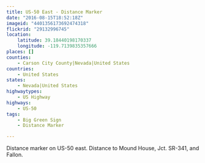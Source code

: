 ```yaml
---
title: US-50 East - Distance Marker
date: "2016-08-15T18:52:18Z"
imageid: "4401356173692474318"
flickrid: "29132996745"
location:
    latitude: 39.18440198170337
    longitude: -119.7139835357666
places: []
counties:
    - Carson City County|Nevada|United States
countries:
    - United States
states:
    - Nevada|United States
highwaytypes:
    - US Highway
highways:
    - US-50
tags:
    - Big Green Sign
    - Distance Marker

---
```

Distance marker on US-50 east.  Distance to Mound House, Jct. SR-341, and Fallon.